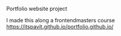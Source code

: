 Portfolio website project

I made this along a frontendmasters course  https://itspavit.github.io/portfolio.github.io/
